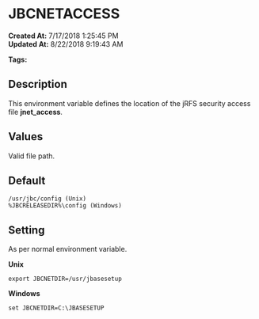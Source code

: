 # JBCNETACCESS

**Created At:** 7/17/2018 1:25:45 PM  
**Updated At:** 8/22/2018 9:19:43 AM  

**Tags:**
<badge text='jrfs' vertical='middle' />
<badge text='environment variables' vertical='middle' />

## Description

This environment variable defines the location of the jRFS security access file **jnet\_access**.



## Values

Valid file path.



## Default

```
/usr/jbc/config (Unix)
%JBCRELEASEDIR%\config (Windows)
```



## Setting

As per normal environment variable.

**Unix**

```
export JBCNETDIR=/usr/jbasesetup
```

**Windows**

```
set JBCNETDIR=C:\JBASESETUP
```
